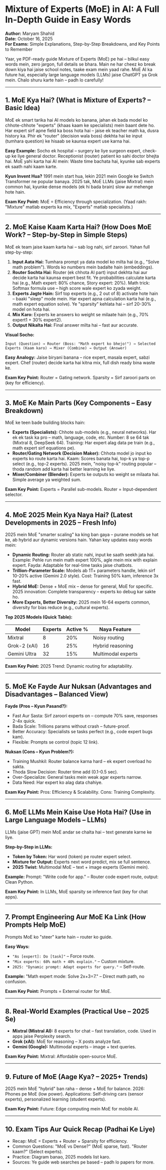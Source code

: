 # Mixture of Experts (MoE) in AI: A Full In-Depth Guide in Easy Words

**Author:** Maryam Shahid  
**Date:** October 16, 2025  
**For Exams:** Simple Explanations, Step-by-Step Breakdowns, and Key Points to Remember

Yaar, ye PDF-ready guide Mixture of Experts (MoE) pe hai – bilkul easy words mein, zero jargon, full details se bhara. Main ne har cheez ko break down kiya hai jaise school notes, taake exam mein yaad rahe. MoE AI ka future hai, especially large language models (LLMs) jaise ChatGPT ya Grok mein. Chalo shuru karte hain – padh lo carefully!

---

## 1. MoE Kya Hai? (What is Mixture of Experts? – Basic Idea)

MoE ek smart tarika hai AI models ko banana, jahan ek bada model ko chhote-chhote "experts" (khaas kaam ke specialists) mein baant dete ho. Har expert sirf apne field ka boss hota hai – jaise ek teacher math ka, dusra history ka. Phir ek "router" (decision wala boss) dekhta hai ke input (tumhara question) ke hisaab se kaunsa expert use karna hai.

**Easy Example:** Socho ek hospital – surgery ke liye surgeon expert, check-up ke liye general doctor. Receptionist (router) patient ko sahi doctor bhejta hai. MoE yahi karta hai AI mein: Waste time bachata hai, kyunke sab experts ek saath nahi kaam karte.

**Kyun Invent Hua?** 1991 mein start hua, lekin 2021 mein Google ke Switch Transformer ne popular banaya. 2025 tak, MoE LLMs (jaise Mixtral) mein common hai, kyunke dense models (ek hi bada brain) slow aur mehenge hote hain.

**Exam Key Point:** MoE = Efficiency through specialization. (Yaad rakh: "Mixture" matlab experts ka mix, "Experts" matlab specialists.)

---

## 2. MoE Kaise Kaam Karta Hai? (How Does MoE Work? – Step-by-Step in Simple Steps)

MoE ek team jaise kaam karta hai – sab log nahi, sirf zaroori. Yahan full step-by-step:

1. **Input Aata Hai:** Tumhara prompt ya data model ko milta hai (e.g., "Solve math problem"). Words ko numbers mein badalte hain (embeddings).  
2. **Router Sochta Hai:** Router (ek chhota AI part) input dekhta hai aur decide karta hai kaunsa expert best fit. Ye probabilities calculate karta hai (e.g., Math expert: 80% chance, Story expert: 20%). Math trick: Softmax formula use – high score wale expert ko zyada weight.  
3. **Experts Jagte Hain:** Sirf top experts (e.g., 2 out of 8) activate hote hain – baaki "sleep" mode mein. Har expert apna calculation karta hai (e.g., math expert equation solve). Ye "sparsity" kehlata hai – sirf 20-30% model on hota hai.  
4. **Mix Karo:** Experts ke answers ko weight se milaate hain (e.g., 70% expert1 + 30% expert2).  
5. **Output Nikalta Hai:** Final answer milta hai – fast aur accurate.

**Visual Socho:**  

`Input (Question) → Router (Boss: "Math expert ko bhejo!") → Selected Experts (Kaam karo) → Mixer (Combine) → Output (Answer)`

**Easy Analogy:** Jaise biryani banana – rice expert, masala expert, sabzi expert. Chef (router) decide karta hai kitna mix, full dish ready bina waste ke.

**Exam Key Point:** Router = Gating network. Sparsity = Sirf zaroori parts on (key for efficiency).

---

## 3. MoE Ke Main Parts (Key Components – Easy Breakdown)

MoE ke teen bade building blocks hain:

- **Experts (Specialists):** Chhote sub-models (e.g., neural networks). Har ek ek task ka pro – math, language, code, etc. Number: 8 se 64 tak (Mixtral 8, DeepSeek 64). Training: Har expert alag data pe train (e.g., math expert sirf equations pe).  
- **Router/Gating Network (Decision Maker):** Chhota model jo input ko experts ko route karta hai. Kaam: Scores banata hai, top-k ya top-p select (e.g., top-2 experts). 2025 mein, "noisy top-k" routing popular – thoda random add karta hai better learning ke liye.  
- **Mixer/Combiner (Blender):** Experts ke outputs ko weight se milaata hai. Simple average ya weighted sum.

**Exam Key Point:** Experts = Parallel sub-models. Router = Input-dependent selector.

---

## 4. MoE 2025 Mein Kya Naya Hai? (Latest Developments in 2025 – Fresh Info)

2025 mein MoE "smarter scaling" ka king ban gaya – purane models se hat ke, ab hybrid aur dynamic versions hain. Yahan key updates easy words mein:

- **Dynamic Routing:** Router ab static nahi, input ke saath seekh jata hai. Example: Pehle run mein math expert 100%, agle mein mix with explain expert. Fayda: Adaptable for real-time tasks jaise chatbots.  
- **Trillion-Parameter Scale:** Models ab 1T+ parameters handle, lekin sirf 10-20% active (Gemini 2.0 style). Cost: Training 50% kam, inference 3x fast.  
- **Hybrid MoE:** Dense + MoE mix – dense for general, MoE for specific. 2025 innovation: Complete transparency – experts ko debug kar sakte ho.  
- **More Experts, Better Diversity:** 2025 mein 16-64 experts common, diversity for bias reduce (e.g., cultural experts).

**Top 2025 Models (Quick Table):**  

| Model | Experts | Active % | Naya Feature |
|-------|--------|----------|--------------|
| Mixtral | 8 | 20% | Noisy routing |
| Grok-2 (xAI) | 16 | 25% | Hybrid reasoning |
| Gemini Ultra | 32 | 15% | Multimodal experts |

**Exam Key Point:** 2025 Trend: Dynamic routing for adaptability.

---

## 5. MoE Ke Fayde Aur Nuksan (Advantages and Disadvantages – Balanced View)

**Fayde (Pros – Kyun Pasand?):**

- Fast Aur Sasta: Sirf zaroori experts on – compute 70% save, responses 2-4x quick.  
- Bada Scale: Trillions params without crash – future-proof.  
- Better Accuracy: Specialists se tasks perfect (e.g., code expert bugs kam).  
- Flexible: Prompts se control (topic 12 link).

**Nuksan (Cons – Kyun Problem?):**

- Training Mushkil: Router balance karna hard – ek expert overload ho sakta.  
- Thoda Slow Decision: Router time add (0.1-0.5 sec).  
- Over-Specialize: General tasks mein weak agar experts narrow.  
- Data Need: Har expert ko alag data chahiye.

**Exam Key Point:** Pros: Efficiency & Scalability. Cons: Training Complexity.

---

## 6. MoE LLMs Mein Kaise Use Hota Hai? (Use in Large Language Models – LLMs)

LLMs (jaise GPT) mein MoE andar se chalta hai – text generate karne ke liye.

**Step-by-Step in LLMs:**

- **Token by Token:** Har word (token) pe router expert select.  
- **Mixture for Output:** Experts next word predict, mix se full sentence.  
- **2025 Twist:** Multimodal MoE – text + image experts (Gemini mein).

**Example:** Prompt: "Write code for app." – Router code expert route, output: Clean Python.

**Exam Key Point:** In LLMs, MoE sparsity se inference fast (key for chat apps).

---

## 7. Prompt Engineering Aur MoE Ka Link (How Prompts Help MoE)

Prompts MoE ko "steer" karte hain – router ko guide.

**Easy Ways:**

- `"As [expert]: Do [task]"` – Force route.  
- `"Mix experts: 60% math + 40% explain."` – Custom mixture.  
- `2025: "Dynamic prompt: Adapt experts for query."` – Self-route.

**Example:** "Math expert mode: Solve 2x+3=7." – Direct math path, no confusion.

**Exam Key Point:** Prompts = External router for MoE.

---

## 8. Real-World Examples (Practical Use – 2025 Se)

- **Mixtral (Mistral AI):** 8 experts for chat – fast translation, code. Used in apps jaise Perplexity search.  
- **Grok (xAI):** MoE for reasoning – X posts analyze fast.  
- **Gemini (Google):** Multimodal experts – image + text queries.

**Exam Key Point:** Mixtral: Affordable open-source MoE.

---

## 9. Future of MoE (Aage Kya? – 2025+ Trends)

2025 mein MoE "hybrid" ban raha – dense + MoE for balance. 2026: Phones pe MoE (low power). Applications: Self-driving cars (sensor experts), personalized learning (student experts).

**Exam Key Point:** Future: Edge computing mein MoE for mobile AI.

---

## 10. Exam Tips Aur Quick Recap (Padhai Ke Liye)

- Recap: MoE = Experts + Router + Sparsity for efficiency.  
- Common Questions: "MoE vs Dense?" (MoE sparse, fast). "Router kaam?" (Select experts).  
- Practice: Diagram banao, 2025 models list karo.  
- Sources: Ye guide web searches pe based – padh lo papers for more.
